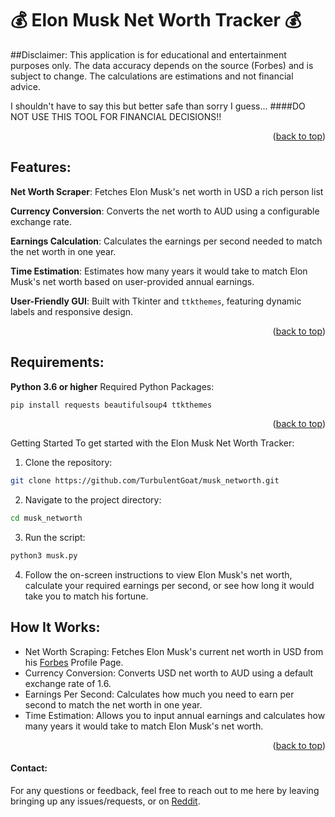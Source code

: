 <a id="readme-top"></a>

<h1>💰 Elon Musk Net Worth Tracker 💰</h1>

##Disclaimer:
This application is for educational and entertainment purposes only. The data accuracy depends on the source (Forbes) and is subject to change. The calculations are estimations and not financial advice.

I shouldn't have to say this but better safe than sorry I guess...
####DO NOT USE THIS TOOL FOR FINANCIAL DECISIONS!!

<p align="right">(<a href="#readme-top">back to top</a>)</p>

## Features:
**Net Worth Scraper**: Fetches Elon Musk's net worth in USD a rich person list</p>
**Currency Conversion**: Converts the net worth to AUD using a configurable exchange rate.</p>
**Earnings Calculation**: Calculates the earnings per second needed to match the net worth in one year.</p>
**Time Estimation**: Estimates how many years it would take to match Elon Musk's net worth based on user-provided annual earnings.</p>
**User-Friendly GUI**: Built with Tkinter and `ttkthemes`, featuring dynamic labels and responsive design.</p>

<p align="right">(<a href="#readme-top">back to top</a>)</p>

## Requirements:
**Python 3.6 or higher**
Required Python Packages:

```bash
pip install requests beautifulsoup4 ttkthemes
```
<p align="right">(<a href="#readme-top">back to top</a>)</p>

Getting Started
To get started with the Elon Musk Net Worth Tracker:
1. Clone the repository:
```bash 
git clone https://github.com/TurbulentGoat/musk_networth.git
```
2. Navigate to the project directory:
```bash
cd musk_networth
```
3. Run the script:
```bash
python3 musk.py
```
4. Follow the on-screen instructions to view Elon Musk's net worth, calculate your required earnings per second, or see how long it would take you to match his fortune.

## How It Works:  
- Net Worth Scraping: Fetches Elon Musk's current net worth in USD from his [Forbes](https://www.forbes.com/profile/elon-musk/) Profile Page.
- Currency Conversion: Converts USD net worth to AUD using a default exchange rate of 1.6.
- Earnings Per Second: Calculates how much you need to earn per second to match the net worth in one year.
- Time Estimation: Allows you to input annual earnings and calculates how many years it would take to match Elon Musk's net worth.
<p align="right">(<a href="#readme-top">back to top</a>)</p>

#### Contact:
For any questions or feedback, feel free to reach out to me here by leaving bringing up any issues/requests, or on [Reddit](https://www.reddit.com/user/Turbulent_Goat1988/).














